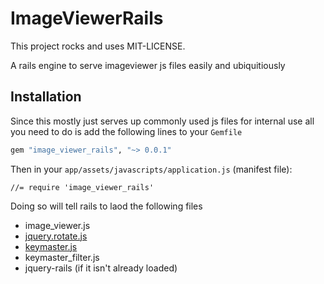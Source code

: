# ImageViewerRails

This project rocks and uses MIT-LICENSE.

A rails engine to serve imageviewer js files easily and ubiquitiously

## Installation

Since this mostly just serves up commonly used js files for internal use all you need to do is add the following lines to your `Gemfile`

```ruby
gem "image_viewer_rails", "~> 0.0.1"
```

Then in your `app/assets/javascripts/application.js` (manifest file):

```
//= require 'image_viewer_rails'
```

Doing so will tell rails to laod the following files

- image_viewer.js
- [jquery.rotate.js](https://code.google.com/p/jquery-rotate/)
- [keymaster.js](https://github.com/madrobby/keymaster)
- keymaster_filter.js
- jquery-rails (if it isn't already loaded)

